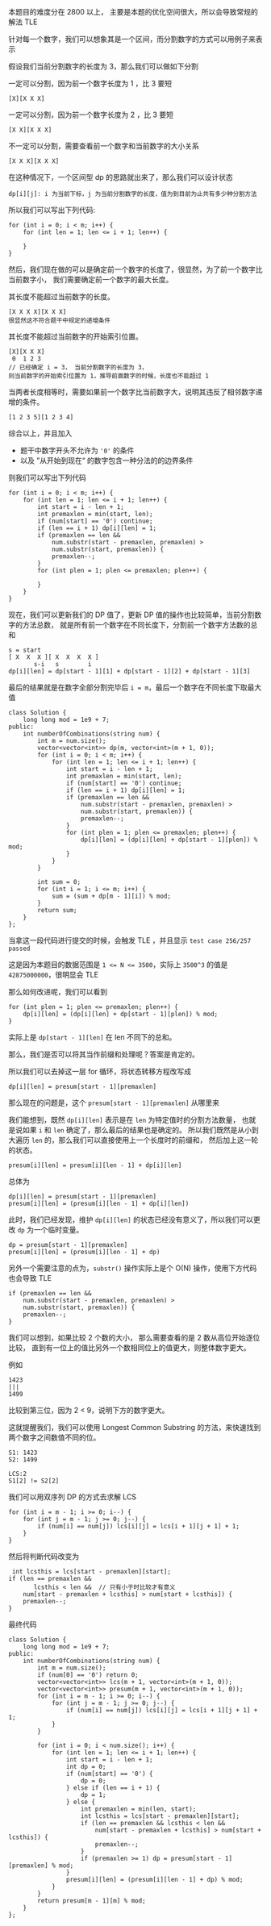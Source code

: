 本题目的难度分在 2800 以上， 主要是本题的优化空间很大，所以会导致常规的解法 TLE

针对每一个数字，我们可以想象其是一个区间，而分割数字的方式可以用例子来表示

假设我们当前分割数字的长度为 3，那么我们可以做如下分割

一定可以分割，因为前一个数字长度为 1 ，比 3 要短
```
[X][X X X]
```

一定可以分割，因为前一个数字长度为 2 ，比 3 要短
```
[X X][X X X]
```

不一定可以分割，需要查看前一个数字和当前数字的大小关系
```
[X X X][X X X]
```

在这种情况下，一个区间型 dp 的思路就出来了，那么我们可以设计状态
```
dp[i][j]: i 为当前下标，j 为当前分割数字的长度，值为到目前为止共有多少种分割方法
```

所以我们可以写出下列代码:
```
for (int i = 0; i < m; i++) {
    for (int len = 1; len <= i + 1; len++) {
        
    }
}
```

然后，我们现在做的可以是确定前一个数字的长度了，很显然，为了前一个数字比当前数字小，
我们需要确定前一个数字的最大长度。

其长度不能超过当前数字的长度。
```
[X X X X][X X X]
很显然这不符合题干中规定的递增条件
```

其长度不能超过当前数字的开始索引位置。
```
[X][X X X]  
 0  1 2 3
// 已经确定 i = 3， 当前分割数字的长度为 3，
则当前数字的开始索引位置为 1，推导前面数字的时候，长度也不能超过 1
```

当两者长度相等时，需要如果前一个数字比当前数字大，说明其违反了相邻数字递增的条件。
```
[1 2 3 5][1 2 3 4]
```

综合以上，并且加入
- 题干中数字开头不允许为 `'0'` 的条件
- 以及 ”从开始到现在“ 的数字包含一种分法的的边界条件

则我们可以写出下列代码
```
for (int i = 0; i < m; i++) {
    for (int len = 1; len <= i + 1; len++) {
        int start = i - len + 1;
        int premaxlen = min(start, len);
        if (num[start] == '0') continue;
        if (len == i + 1) dp[i][len] = 1;
        if (premaxlen == len && 
            num.substr(start - premaxlen, premaxlen) >
            num.substr(start, premaxlen)) {
            premaxlen--;
        }
        for (int plen = 1; plen <= premaxlen; plen++) {
           
        }
    }
}
```

现在，我们可以更新我们的 DP 值了，更新 DP 值的操作也比较简单，当前分割数字的方法总数，
就是所有前一个数字在不同长度下，分割前一个数字方法数的总和

```
s = start
[ X  X  X ][ X  X  X  X ]
       s-i   s        i
dp[i][len] = dp[start - 1][1] + dp[start - 1][2] + dp[start - 1][3]
```

最后的结果就是在数字全部分割完毕后 `i = m`，最后一个数字在不同长度下取最大值
```
class Solution {
    long long mod = 1e9 + 7;    
public:
    int numberOfCombinations(string num) {
        int m = num.size();
        vector<vector<int>> dp(m, vector<int>(m + 1, 0));
        for (int i = 0; i < m; i++) {
            for (int len = 1; len <= i + 1; len++) {
                int start = i - len + 1;
                int premaxlen = min(start, len);
                if (num[start] == '0') continue;
                if (len == i + 1) dp[i][len] = 1;
                if (premaxlen == len && 
                    num.substr(start - premaxlen, premaxlen) >
                    num.substr(start, premaxlen)) {
                    premaxlen--;
                }
                for (int plen = 1; plen <= premaxlen; plen++) {
                    dp[i][len] = (dp[i][len] + dp[start - 1][plen]) % mod;
                }
            }
        }
        
        int sum = 0;
        for (int i = 1; i <= m; i++) {
            sum = (sum + dp[m - 1][i]) % mod;
        }
        return sum;
    }
};
```

当拿这一段代码进行提交的时候，会触发 TLE ，并且显示 `test case 256/257 passed`

这是因为本题目的数据范围是 ` 1 <= N <= 3500 `，实际上 `3500^3` 的值是 `42875000000`，很明显会 TLE

那么如何改进呢，我们可以看到
```
for (int plen = 1; plen <= premaxlen; plen++) {
    dp[i][len] = (dp[i][len] + dp[start - 1][plen]) % mod;
}
```
实际上是 `dp[start - 1][len]` 在 len 不同下的总和。

那么，我们是否可以将其当作前缀和处理呢？答案是肯定的。

所以我们可以去掉这一层 for 循环，将状态转移方程改写成
```
dp[i][len] = presum[start - 1][premaxlen]
```

那么现在的问题是，这个 `presum[start - 1][premaxlen]` 从哪里来

我们能想到，既然 `dp[i][len]` 表示是在 `len` 为特定值时的分割方法数量，
也就是说如果 `i` 和 `len` 确定了，那么最后的结果也是确定的。 
所以我们既然是从小到大遍历 `len` 的，那么我们可以直接使用上一个长度时的前缀和，
然后加上这一轮的状态。
```
presum[i][len] = presum[i][len - 1] + dp[i][len]
```

总体为
```
dp[i][len] = presum[start - 1][premaxlen]
presum[i][len] = (presum[i][len - 1] + dp[i][len])
```

此时，我们已经发现，维护 `dp[i][len]` 的状态已经没有意义了，所以我们可以更改 `dp` 为一个临时变量。
```
dp = presum[start - 1][premaxlen]
presum[i][len] = (presum[i][len - 1] + dp)
```

另外一个需要注意的点为，`substr()` 操作实际上是个 O(N) 操作，使用下方代码也会导致 TLE
```
if (premaxlen == len && 
    num.substr(start - premaxlen, premaxlen) >
    num.substr(start, premaxlen)) {
    premaxlen--;
}
```

我们可以想到，如果比较 2 个数的大小，
那么需要查看的是 2 数从高位开始逐位比较，
直到有一位上的值比另外一个数相同位上的值更大，则整体数字更大。

例如
```
1423
|||
1499
```

比较到第三位，因为 2 < 9，说明下方的数字更大。

这就提醒我们，我们可以使用 Longest Common Substring 的方法，来快速找到两个数字之间数值不同的位。
```
S1: 1423
S2: 1499

LCS:2
S1[2] != S2[2]
```
我们可以用双序列 DP 的方式去求解 LCS
```
for (int i = m - 1; i >= 0; i--) {
    for (int j = m - 1; j >= 0; j--) {
        if (num[i] == num[j]) lcs[i][j] = lcs[i + 1][j + 1] + 1;
    }
}
```

然后将判断代码改变为
```
 int lcsthis = lcs[start - premaxlen][start];
if (len == premaxlen &&
       lcsthis < len &&  // 只有小于时比较才有意义
    num[start - premaxlen + lcsthis] > num[start + lcsthis]) {
    premaxlen--;
}
```

最终代码
```
class Solution {
    long long mod = 1e9 + 7;
public:
    int numberOfCombinations(string num) {
        int m = num.size();
        if (num[0] == '0') return 0;
        vector<vector<int>> lcs(m + 1, vector<int>(m + 1, 0));
        vector<vector<int>> presum(m + 1, vector<int>(m + 1, 0));
        for (int i = m - 1; i >= 0; i--) {
            for (int j = m - 1; j >= 0; j--) {
                if (num[i] == num[j]) lcs[i][j] = lcs[i + 1][j + 1] + 1;
            }
        }
        
        for (int i = 0; i < num.size(); i++) {
            for (int len = 1; len <= i + 1; len++) {
                int start = i - len + 1;
                int dp = 0;
                if (num[start] == '0') {
                    dp = 0;
                } else if (len == i + 1) {
                    dp = 1;
                } else {
                    int premaxlen = min(len, start);
                    int lcsthis = lcs[start - premaxlen][start];
                    if (len == premaxlen && lcsthis < len &&
                        num[start - premaxlen + lcsthis] > num[start + lcsthis]) {
                        premaxlen--;
                    }
                    if (premaxlen >= 1) dp = presum[start - 1][premaxlen] % mod;
                }
                presum[i][len] = (presum[i][len - 1] + dp) % mod;
            }
        }
        return presum[m - 1][m] % mod;
    }
};
```